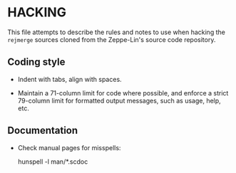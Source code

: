 HACKING
=======

This file attempts to describe the rules and notes to use when hacking
the `rejmerge` sources cloned from the Zeppe-Lin's source code repository.


Coding style
------------

* Indent with tabs, align with spaces.

* Maintain a 71-column limit for code where possible, and enforce a
  strict 79-column limit for formatted output messages, such as usage,
  help, etc.


Documentation
-------------

* Check manual pages for misspells:

    hunspell -l man/*.scdoc
